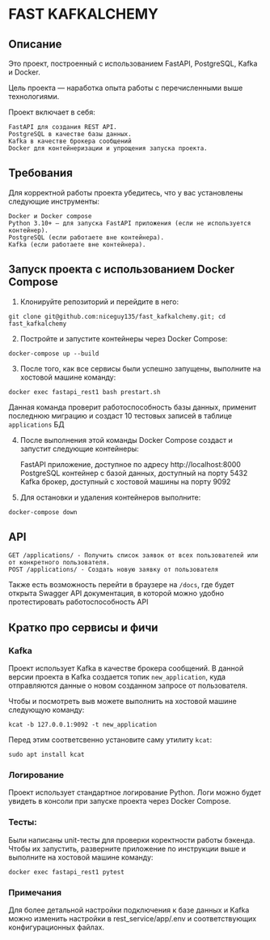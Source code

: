 # FAST KAFKALCHEMY

## Описание

Это проект, построенный с использованием FastAPI, PostgreSQL, Kafka и Docker. 

Цель проекта — наработка опыта работы с перечисленными выше технологиями.

Проект включает в себя:

    FastAPI для создания REST API.
    PostgreSQL в качестве базы данных.
    Kafka в качестве брокера сообщений
    Docker для контейнеризации и упрощения запуска проекта.

## Требования

Для корректной работы проекта убедитесь, что у вас установлены следующие инструменты:

    Docker и Docker compose
    Python 3.10+ — для запуска FastAPI приложения (если не используется контейнер).
    PostgreSQL (если работаете вне контейнера).
    Kafka (если работаете вне контейнера).

## Запуск проекта с использованием Docker Compose

1) Клонируйте репозиторий и перейдите в него:

```commandline
git clone git@github.com:niceguy135/fast_kafkalchemy.git; cd fast_kafkalchemy
```

2) Постройте и запустите контейнеры через Docker Compose:

```commandline
docker-compose up --build
```

3) После того, как все сервисы были успешно запущены, выполните на хостовой машине команду:
```commandline
docker exec fastapi_rest1 bash prestart.sh
```

Данная команда проверит работоспособность базы данных,
применит последнюю миграцию и создаст 10 тестовых записей в таблице ``applications`` БД

4) После выполнения этой команды Docker Compose создаст и запустит следующие контейнеры:

    FastAPI приложение, доступное по адресу http://localhost:8000
    PostgreSQL контейнер с базой данных, доступный на порту 5432
    Kafka брокер, доступный с хостовой машины на порту 9092

5) Для остановки и удаления контейнеров выполните:

```commandline
docker-compose down
```

## API

    GET /applications/ - Получить список заявок от всех пользователей или от конкретного пользователя.
    POST /applications/ - Создать новую заявку от пользователя

Также есть возможность перейти в браузере на ``/docs``, где будет открыта Swagger API документация, 
в которой можно удобно протестировать работоспособность API

## Кратко про сервисы и фичи

### Kafka

Проект использует Kafka в качестве брокера сообщений. 
В данной версии проекта в Kafka создается топик ``new_application``, куда отправляются данные
о новом созданном запросе от пользователя.

Чтобы и посмотреть выв можете выполнить на хостовой машине следующую команду:
```commandline
kcat -b 127.0.0.1:9092 -t new_application
```

Перед этим соответсвенно установите саму утилиту ``kcat``:
```commandline
sudo apt install kcat
```

### Логирование

Проект использует стандартное логирование Python. Логи можно будет увидеть в консоли при запуске проекта через Docker Compose.

### Тесты:

Были написаны unit-тесты для проверки коректности работы бэкенда.
Чтобы их запустить, разверните приложение по инструкции выше и выполните на хостовой машине команду:
```commandline
docker exec fastapi_rest1 pytest
```

### Примечания

Для более детальной настройки подключения к базе данных и Kafka можно изменить настройки в rest_service/app/.env и соответствующих конфигурационных файлах.
